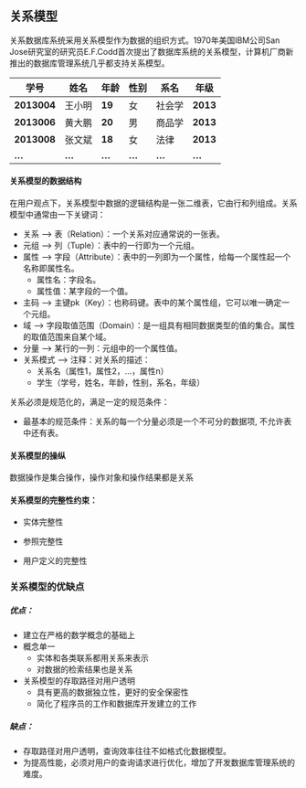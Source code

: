## 关系模型

关系数据库系统采用关系模型作为数据的组织方式。1970年美国IBM公司San Jose研究室的研究员E.F.Codd首次提出了数据库系统的关系模型，计算机厂商新推出的数据库管理系统几乎都支持关系模型。

| 学号        | 姓名   | 年龄   | 性别  | 系名   | 年级     |
| ----------- | ------ | ------ | ----- | ------ | -------- |
| **2013004** | 王小明 | **19** | 女    | 社会学 | **2013** |
| **2013006** | 黄大鹏 | **20** | 男    | 商品学 | **2013** |
| **2013008** | 张文斌 | **18** | 女    | 法律   | **2013** |
| **…**       | **…**  | **…**  | **…** | **…**  | **…**    |

#### 关系模型的数据结构

在用户观点下，关系模型中数据的逻辑结构是一张二维表，它由行和列组成。关系模型中通常由一下关键词：

- 关系 —> 表（Relation）：一个关系对应通常说的一张表。
- 元组 —> 列（Tuple）：表中的一行即为一个元组。
- 属性 —> 字段（Attribute）：表中的一列即为一个属性，给每一个属性起一个名称即属性名。
  - 属性名：字段名。
  - 属性值：某字段的一个值。
- 主码 —> 主键pk（Key）：也称码键。表中的某个属性组，它可以唯一确定一个元组。
- 域 —> 字段取值范围（Domain）：是一组具有相同数据类型的值的集合。属性的取值范围来自某个域。
- 分量 —> 某行的一列：元组中的一个属性值。
- 关系模式 —> 注释：对关系的描述：
  - 关系名（属性1，属性2，…，属性n）
  - 学生（学号，姓名，年龄，性别，系名，年级）

关系必须是规范化的，满足一定的规范条件：

- 最基本的规范条件：关系的每一个分量必须是一个不可分的数据项, 不允许表中还有表。

#### 关系模型的操纵

数据操作是集合操作，操作对象和操作结果都是关系

#### 关系模型的完整性约束：

- 实体完整性

- 参照完整性

- 用户定义的完整性

### 关系模型的优缺点

##### 优点：

- 建立在严格的数学概念的基础上
- 概念单一
  - 实体和各类联系都用关系来表示
  - 对数据的检索结果也是关系
- 关系模型的存取路径对用户透明
  - 具有更高的数据独立性，更好的安全保密性
  - 简化了程序员的工作和数据库开发建立的工作

##### 缺点：

- 存取路径对用户透明，查询效率往往不如格式化数据模型。
- 为提高性能，必须对用户的查询请求进行优化，增加了开发数据库管理系统的难度。







